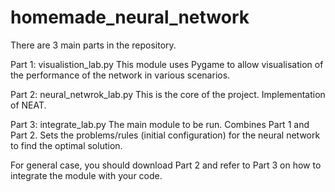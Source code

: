 # homemade_neural_network
There are 3 main parts in the repository.

Part 1: visualistion_lab.py
This module uses Pygame to allow visualisation of the performance of the network in various scenarios.

Part 2: neural_netwrok_lab.py
This is the core of the project. Implementation of NEAT.

Part 3: integrate_lab.py
The main module to be run. Combines Part 1 and Part 2. Sets the problems/rules (initial configuration) for the neural network to find the optimal solution.

For general case, you should download Part 2 and refer to Part 3 on how to integrate the module with your code.
